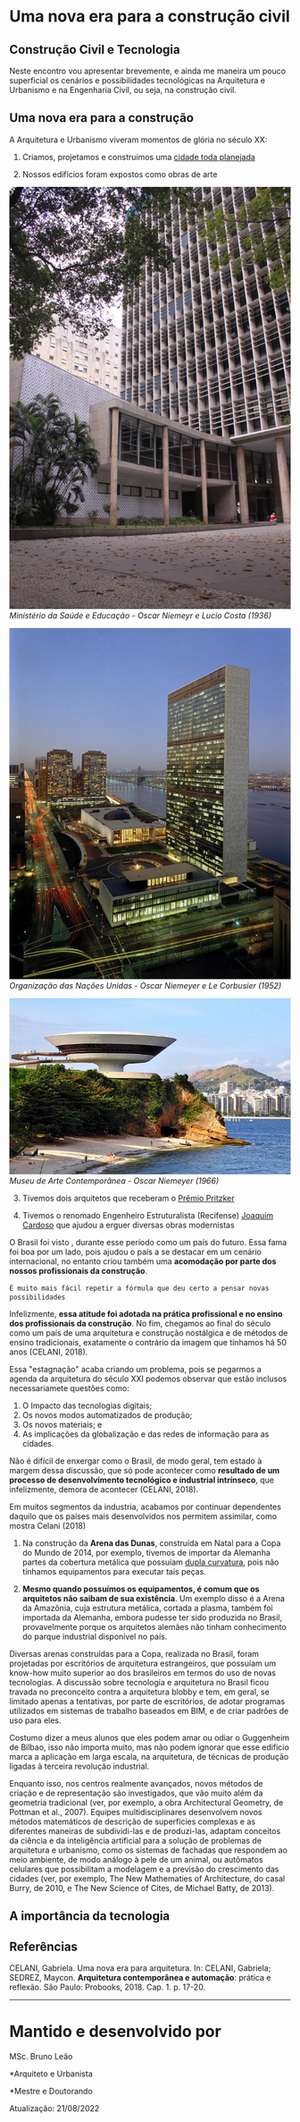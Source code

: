 # Uma nova era para a construção civil
## Construção Civil e Tecnologia

Neste encontro vou apresentar brevemente, e ainda me maneira um pouco superficial os cenários e possibilidades tecnológicas na Arquitetura e Urbanismo e na Engenharia Civil, ou seja, na construção civil.


## Uma nova era para a construção

A Arquitetura e Urbanismo viveram momentos de glória no século XX:

1. Criamos, projetamos e construimos uma [cidade toda planejada](https://pt.wikipedia.org/wiki/Bras%C3%ADlia)

2. Nossos edifícios foram expostos como obras de arte

![Ministério da Saúde e Educação](https://github.com/leaodebrito/projetoetecnologiaccv.github.io/blob/main/Aulas/aula3/MSE.jpg?raw=true)
*Ministério da Saúde e Educação - Oscar Niemeyr e Lucio Costa (1936)*

![Organização das Nações Unidas](https://github.com/leaodebrito/projetoetecnologiaccv.github.io/blob/main/Aulas/aula3/ONU.jpg?raw=true)
*Organização das Nações Unidas - Oscar Niemeyer e Le Corbusier (1952)*

![Museu de Arte Contemporânea](https://github.com/leaodebrito/projetoetecnologiaccv.github.io/blob/main/Aulas/aula3/MAC.jpg?raw=true)
*Museu de Arte Contemporânea - Oscar Niemeyer (1966)*

3. Tivemos dois arquitetos que receberam o [Prêmio Pritzker](https://www.pritzkerprize.com)

4. Tivemos o renomado Engenheiro Estruturalista (Recifense) [Joaquim Cardoso](https://www.archdaily.com.br/br/963209/joaquim-cardozo-o-engenheiro-poeta-que-ergueu-as-maiores-obras-de-oscar-niemeyer) que ajudou a erguer diversas obras modernistas

O Brasil foi visto , durante esse período como um país do futuro. Essa fama foi boa por um lado, pois ajudou o país a se destacar em um cenário internacional, no entanto criou também uma **acomodação por parte dos nossos profissionais da construção**.

```
É muito mais fácil repetir a fórmula que deu certo a pensar novas possibilidades
```

Infelizmente, **essa atitude foi adotada na prática profissional e no ensino dos profissionais da construção**. No fim, chegamos ao final do século como um país de uma arquitetura e construção nostálgica e de métodos de ensino tradicionais, exatamente o contrário da imagem que tínhamos há 50 anos (CELANI, 2018).

Essa "estagnação" acaba criando um problema, pois se pegarmos a agenda da arquitetura do século XXI podemos observar que estão inclusos necessariamete questões como:

1. O Impacto das tecnologias digitais;
2. Os novos modos automatizados de produção;
3. Os novos materiais; e
4. As implicações da globalização e das redes de informação para as cidades.

Não é difícil de enxergar como o Brasil, de modo geral, tem estado à margem dessa discussão, que só pode acontecer como **resultado de um processo de desenvolvimento tecnológico e industrial intrínseco**, que infelizmente, demora de acontecer (CELANI, 2018). 

Em muitos segmentos da industria, acabamos por continuar dependentes daquilo que os países mais desenvolvidos nos permitem assimilar, como mostra Celani (2018)

1. Na construção da **Arena das Dunas**, construída em Natal para a Copa do Mundo de 2014, por exemplo, tivemos de importar da Alemanha partes da cobertura metálica que possuíam [dupla curvatura](https://www.archdaily.com.br/br/895363/cascas-de-concreto-fundamentos-de-projeto-e-exemplos), pois não tínhamos equipamentos para executar tais peças. 

2. **Mesmo quando possuímos os equipamentos, é comum que os arquitetos não saibam de sua existência**. Um exemplo disso é a Arena da Amazônia, cuja estrutura metálica, cortada a plasma, também foi importada da Alemanha, embora pudesse ter sido produzida no Brasil, provavelmente porque os arquitetos alemães não tinham conhecimento do parque industrial disponível no país. 



Diversas arenas construídas para a Copa,
realizada no Brasil, foram projetadas por escritórios de arquitetura
estrangeiros, que possuíam um know-how muito superior ao dos
brasileiros em termos do uso de novas tecnologias.
A discussão sobre tecnologia e arquitetura no Brasil ficou
travada no preconceito contra a arquitetura blobby e tem, em geral,
se limitado apenas a tentativas, por parte de escritórios, de adotar
programas utilizados em sistemas de trabalho baseados em BIM, e
de criar padrões de uso para eles. 

Costumo dizer a meus alunos que
eles podem amar ou odiar o Guggenheim de Bilbao, isso não importa
muito, mas não podem ignorar que esse edificio marca a aplicação
em larga escala, na arquitetura, de técnicas de produção ligadas à
terceira revolução industrial.


Enquanto isso, nos centros realmente avançados, novos métodos
de criação e de representação são investigados, que vão muito além
da geometria tradicional (ver, por exemplo, a obra Architectural
Geometry, de Pottman et al., 2007). Equipes multidisciplinares
desenvolvem novos métodos matemáticos de descrição de superficies
complexas e as diferentes maneiras de subdividi-las e de produzi-las,
adaptam conceitos da ciência e da inteligência artificial para a
solução de problemas de arquitetura e urbanismo, como os sistemas
de fachadas que respondem ao meio ambiente, de modo análogo
à pele de um animal, ou autômatos celulares que possibilitam
a modelagem e a previsão do crescimento das cidades (ver, por
exemplo, The New Mathematies of Architecture, do casal Burry, de
2010, e The New Science of Cites, de Michael Batty, de 2013).


## A importância da tecnologia



## Referências

CELANI, Gabriela. Uma nova era para arquitetura. In: CELANI, Gabriela; SEDREZ, Maycon. **Arquitetura contemporânea e automação**: prática e reflexão. São Paulo: Probooks, 2018. Cap. 1. p. 17-20.


_____


# Mantido e desenvolvido por

MSc. Bruno Leão

*Arquiteto e Urbanista

*Mestre e Doutorando

Atualização: 21/08/2022
